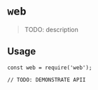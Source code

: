 # `web`

> TODO: description

## Usage

```
const web = require('web');

// TODO: DEMONSTRATE APII
```
